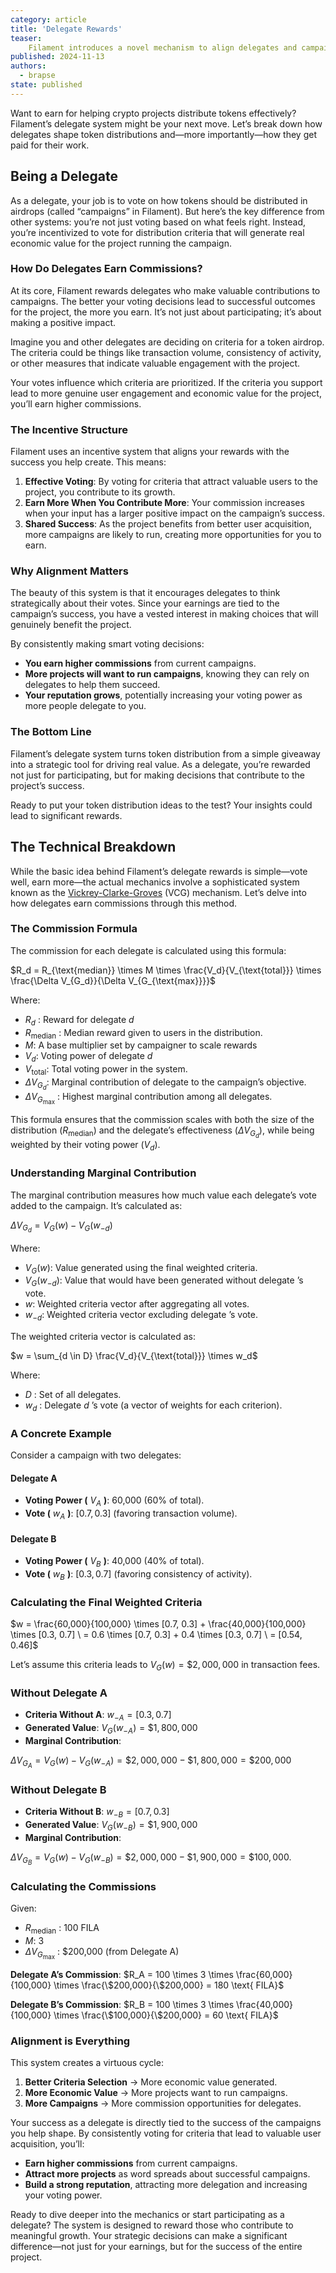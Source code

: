 ```yaml
---
category: article
title: 'Delegate Rewards'
teaser:
    Filament introduces a novel mechanism to align delegates and campaigners to ensure airdrops create real value
published: 2024-11-13
authors:
  - brapse
state: published
---
```

Want to earn for helping crypto projects distribute tokens effectively? Filament’s delegate system might be your next move. Let’s break down how delegates shape token distributions and—more importantly—how they get paid for their work.

## Being a Delegate

As a delegate, your job is to vote on how tokens should be distributed in airdrops (called “campaigns” in Filament). But here’s the key difference from other systems: you’re not just voting based on what feels right. Instead, you’re incentivized to vote for distribution criteria that will generate real economic value for the project running the campaign.

### How Do Delegates Earn Commissions?

At its core, Filament rewards delegates who make valuable contributions to campaigns. The better your voting decisions lead to successful outcomes for the project, the more you earn. It’s not just about participating; it’s about making a positive impact.

Imagine you and other delegates are deciding on criteria for a token airdrop. The criteria could be things like transaction volume, consistency of activity, or other measures that indicate valuable engagement with the project.

Your votes influence which criteria are prioritized. If the criteria you support lead to more genuine user engagement and economic value for the project, you’ll earn higher commissions.

### The Incentive Structure

Filament uses an incentive system that aligns your rewards with the success you help create. This means:

1. **Effective Voting**: By voting for criteria that attract valuable users to the project, you contribute to its growth.
2. **Earn More When You Contribute More**: Your commission increases when your input has a larger positive impact on the campaign’s success.
3. **Shared Success**: As the project benefits from better user acquisition, more campaigns are likely to run, creating more opportunities for you to earn.

### Why Alignment Matters

The beauty of this system is that it encourages delegates to think strategically about their votes. Since your earnings are tied to the campaign’s success, you have a vested interest in making choices that will genuinely benefit the project.

By consistently making smart voting decisions:

- **You earn higher commissions** from current campaigns.
- **More projects will want to run campaigns**, knowing they can rely on delegates to help them succeed.
- **Your reputation grows**, potentially increasing your voting power as more people delegate to you.

### The Bottom Line

Filament’s delegate system turns token distribution from a simple giveaway into a strategic tool for driving real value. As a delegate, you’re rewarded not just for participating, but for making decisions that contribute to the project’s success.

Ready to put your token distribution ideas to the test? Your insights could lead to significant rewards.

## The Technical Breakdown

While the basic idea behind Filament’s delegate rewards is simple—vote well, earn more—the actual mechanics involve a sophisticated system known as the [Vickrey-Clarke-Groves](https://www.wikiwand.com/en/articles/Vickrey%E2%80%93Clarke%E2%80%93Groves_mechanism) (VCG) mechanism. Let’s delve into how delegates earn commissions through this method.

### The Commission Formula

The commission for each delegate is calculated using this formula:

$R_d = R_{\text{median}} \times M \times \frac{V_d}{V_{\text{total}}} \times \frac{\Delta V_{G_d}}{\Delta V_{G_{\text{max}}}}$

Where:

- $R_d$ : Reward for delegate $d$
- $R_{\text{median}}$ : Median reward given to users in the distribution.
- $M$: A base multiplier set by campaigner to scale rewards
- $V_d$: Voting power of delegate $d$
- $V_{\text{total}}$: Total voting power in the system.
- $\Delta V_{G_d}$: Marginal contribution of delegate to the campaign’s objective.
- $\Delta V_{G_{\text{max}}}$ : Highest marginal contribution among all delegates.

This formula ensures that the commission scales with both the size of the distribution ($R_{\text{median}}$) and the delegate’s effectiveness ($\Delta V_{G_d}$), while being weighted by their voting power ($V_d$).

### Understanding Marginal Contribution

The marginal contribution measures how much value each delegate’s vote added to the campaign. It’s calculated as:

$\Delta V_{G_d} = V_G(w) - V_G(w_{-d})$

Where:

- $V_G(w)$: Value generated using the final weighted criteria.
- $V_G(w_{-d})$: Value that would have been generated without delegate ’s vote.
- $w$: Weighted criteria vector after aggregating all votes.
- $w_{-d}$: Weighted criteria vector excluding delegate ’s vote.

The weighted criteria vector is calculated as:

$w = \sum_{d \in D} \frac{V_d}{V_{\text{total}}} \times w_d$

Where:

- $D$ : Set of all delegates.
- $w_d$ : Delegate  $d$ ’s vote (a vector of weights for each criterion).

### A Concrete Example

Consider a campaign with two delegates:

#### Delegate A
- **Voting Power (** $V_A$ **)**: 60,000 (60% of total).
- **Vote (** $w_A$ **)**: $[0.7, 0.3]$ (favoring transaction volume).

#### Delegate B
- **Voting Power (** $V_B$ **)**: 40,000 (40% of total).
- **Vote (** $w_B$ **)**: $[0.3, 0.7]$ (favoring consistency of activity).

### Calculating the Final Weighted Criteria

$w = \frac{60,000}{100,000} \times [0.7, 0.3] + \frac{40,000}{100,000} \times [0.3, 0.7] \
= 0.6 \times [0.7, 0.3] + 0.4 \times [0.3, 0.7] \
= [0.54, 0.46]$

Let’s assume this criteria leads to $V_G(w) = \$2,000,000$ in transaction fees.

### Without Delegate A

- **Criteria Without A**: $w_{-A} = [0.3, 0.7]$
- **Generated Value**: $V_G(w_{-A}) = \$1,800,000$
- **Marginal Contribution**:

$\Delta V_{G_A} = V_G(w) - V_G(w_{-A}) = \$2,000,000 - \$1,800,000 = \$200,000$

### Without Delegate B

- **Criteria Without B**: $w_{-B} = [0.7, 0.3]$
- **Generated Value**: $V_G(w_{-B}) = \$1,900,000$
- **Marginal Contribution**:

$\Delta V_{G_B} = V_G(w) - V_G(w_{-B}) =\$2,000,000 - \$1,900,000 = \$100,000.$

### Calculating the Commissions

Given:
- $R_{\text{median}}$ : 100 FILA
- $M$: 3
- $\Delta V_{G_{\text{max}}}$ : $200,000 (from Delegate A)

**Delegate A’s Commission**:
$R_A = 100 \times 3 \times \frac{60,000}{100,000} \times \frac{\$200,000}{\$200,000} = 180 \text{ FILA}$

**Delegate B’s Commission**:
$R_B = 100 \times 3 \times \frac{40,000}{100,000} \times \frac{\$100,000}{\$200,000} = 60 \text{ FILA}$

### Alignment is Everything

This system creates a virtuous cycle:

1. **Better Criteria Selection** → More economic value generated.
2. **More Economic Value** → More projects want to run campaigns.
3. **More Campaigns** → More commission opportunities for delegates.

Your success as a delegate is directly tied to the success of the campaigns you help shape. By consistently voting for criteria that lead to valuable user acquisition, you’ll:

- **Earn higher commissions** from current campaigns.
- **Attract more projects** as word spreads about successful campaigns.
- **Build a strong reputation**, attracting more delegation and increasing your voting power.

Ready to dive deeper into the mechanics or start participating as a delegate? The system is designed to reward those who contribute to meaningful growth. Your strategic decisions can make a significant difference—not just for your earnings, but for the success of the entire project.
